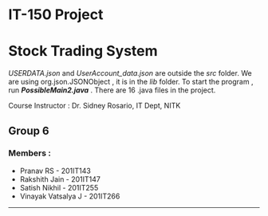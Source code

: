 # IT-150 Project

# Stock Trading System

*USERDATA.json* and *UserAccount_data.json* are outside the *src* folder. We are using org.json.JSONObject , it is in the *lib* folder. To start the program , run ***PossibleMain2.java*** . There are 16 .java files in the project.

Course Instructor : Dr. Sidney  Rosario, IT Dept, NITK

## Group 6

### Members :

- Pranav RS                -  201IT143
- Rakshith Jain            - 201IT147
- Satish Nikhil            - 201IT255
- Vinayak Vatsalya J   - 201IT266

---